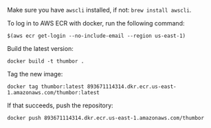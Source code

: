 Make sure you have `awscli` installed, if not: `brew install awscli`.

To log in to AWS ECR with docker, run the following command:
```
$(aws ecr get-login --no-include-email --region us-east-1)
```

Build the latest version:
```
docker build -t thumbor .
```

Tag the new image:
```
docker tag thumbor:latest 893671114314.dkr.ecr.us-east-1.amazonaws.com/thumbor:latest
```

If that succeeds, push the repository:
```
docker push 893671114314.dkr.ecr.us-east-1.amazonaws.com/thumbor
```
